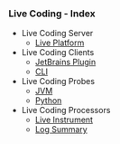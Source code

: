 ### Live Coding - Index

- Live Coding Server
  - [Live Platform](https://github.com/sourceplusplus/live-platform)
- Live Coding Clients
  - [JetBrains Plugin](https://github.com/sourceplusplus/SourceMarker)
  - [CLI](https://github.com/sourceplusplus/interface-cli)
- Live Coding Probes
  - [JVM](https://github.com/sourceplusplus/probe-jvm)
  - [Python](https://github.com/sourceplusplus/probe-python)
- Live Coding Processors
  - [Live Instrument](https://github.com/sourceplusplus/processor-instrument)
  - [Log Summary](https://github.com/sourceplusplus/processor-log-summary)
